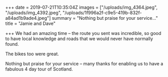 +++
date = 2019-07-21T10:35:04Z
images = ["/uploads/img_4364.jpeg", "/uploads/img_4392.jpeg", "/uploads/1f996a2f-c9e5-419b-832f-a84ad1b9ade4.jpeg"]
summary = "Nothing but praise for your service..."
title = "Jamie and Dave"

+++
We had an amazing time – the route you sent was incredible, so good to have local knowledge and roads that we would never have normally found.

The bikes too were great.

Nothing but praise for your service – many thanks for enabling us to have a fabulous 4 day tour of Scotland.